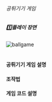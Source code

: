 ###### 공튀기기 게임

##### 1️⃣플레이 장면
![ballgame](https://github.com/user-attachments/assets/e8d95f78-2ab0-4026-bf00-d2320165468b)
<br>
<br>

#### 공튀기기 게임 설명



#### 조작법



#### 게임 코드 설명
